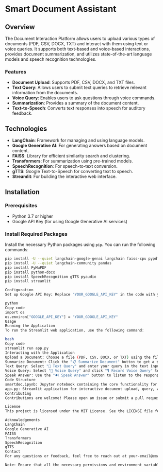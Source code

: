 # Smart Document Assistant

## Overview

The Document Interaction Platform allows users to upload various types of documents (PDF, CSV, DOCX, TXT) and interact with them using text or voice queries. It supports both text-based and voice-based interactions, provides document summarization, and utilizes state-of-the-art language models and speech recognition technologies.

### Features
- **Document Upload**: Supports PDF, CSV, DOCX, and TXT files.
- **Text Query**: Allows users to submit text queries to retrieve relevant information from the documents.
- **Voice Query**: Enables users to ask questions through voice commands.
- **Summarization**: Provides a summary of the document content.
- **Text-to-Speech**: Converts text responses into speech for auditory feedback.

## Technologies

- **LangChain**: Framework for managing and using language models.
- **Google Generative AI**: For generating answers based on document content.
- **FAISS**: Library for efficient similarity search and clustering.
- **Transformers**: For summarization using pre-trained models.
- **SpeechRecognition**: For speech-to-text conversion.
- **gTTS**: Google Text-to-Speech for converting text to speech.
- **Streamlit**: For building the interactive web interface.

## Installation

### Prerequisites

- Python 3.7 or higher
- Google API Key (for using Google Generative AI services)

### Install Required Packages

Install the necessary Python packages using `pip`. You can run the following commands:

```bash
pip install -U --quiet langchain-google-genai langchain faiss-cpu pypdf sentence-transformers
pip install -U --quiet langchain-community pandas
pip install PyMuPDF
pip install python-docx
pip install SpeechRecognition gTTS pyaudio
pip install streamlit

Configuration
Set up Google API Key: Replace "YOUR_GOOGLE_API_KEY" in the code with your actual Google API key.

python
Copy code
import os
os.environ["GOOGLE_API_KEY"] = "YOUR_GOOGLE_API_KEY"
Usage
Running the Application
To run the Streamlit web application, use the following command:

bash
Copy code
streamlit run app.py
Interacting with the Application
Upload a Document: Choose a file (PDF, CSV, DOCX, or TXT) using the file uploader.
Summarize Document: Click the "📋 Summarize Document" button to get a summary of the document.
Text Query: Select "📝 Text Query" and enter your query in the text input field.
Voice Query: Select "🎤 Voice Query" and click "🎙️ Record Voice Query" to ask questions using your voice.
Speak Answer: Use the "🔊 Speak Answer" button to listen to the response.
Code Structure
smartdoc.ipynb: Jupyter notebook containing the core functionality for document processing, querying, and summarization.
app.py: Streamlit application for interactive document upload, query, and summarization.
Contributing
Contributions are welcome! Please open an issue or submit a pull request if you have suggestions or improvements.

License
This project is licensed under the MIT License. See the LICENSE file for details.

Acknowledgements
LangChain
Google Generative AI
FAISS
Transformers
SpeechRecognition
gTTS
Contact
For any questions or feedback, feel free to reach out at your-email@example.com.

Note: Ensure that all the necessary permissions and environment variables are correctly set up before running the application.

